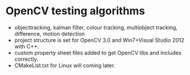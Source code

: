 # OpenCV testing algorithms

- objecttracking, kalman filter, colour tracking, multiobject tracking, difference, motion detection
- project structure is set for OpenCV 3.0 and Win7+Visual Studio 2012 with C++.
- custom property sheet files added to get OpenCV libs and includes correctly.
- CMakeList.txt for Linux will coming later.
